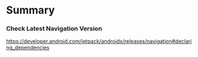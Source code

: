 Summary
============================

### Check Latest Navigation Version

https://developer.android.com/jetpack/androidx/releases/navigation#declaring_dependencies

